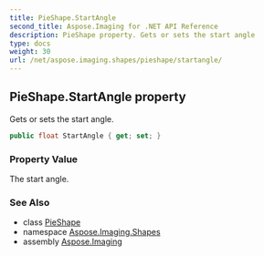 ```yaml
---
title: PieShape.StartAngle
second_title: Aspose.Imaging for .NET API Reference
description: PieShape property. Gets or sets the start angle
type: docs
weight: 30
url: /net/aspose.imaging.shapes/pieshape/startangle/
---
```

## PieShape.StartAngle property

Gets or sets the start angle.

```csharp
public float StartAngle { get; set; }
```

### Property Value

The start angle.

### See Also

* class [PieShape](../)
* namespace [Aspose.Imaging.Shapes](../../pieshape/)
* assembly [Aspose.Imaging](../../../)


